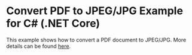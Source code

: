 ﻿# Convert PDF to JPEG/JPG Example for C# (.NET Core)

This example shows how to convert a PDF document to JPEG/JPG. More details can be found
[here](https://www.dynamicpdf.com/examples/pdf-to-jpg-.net-core).
